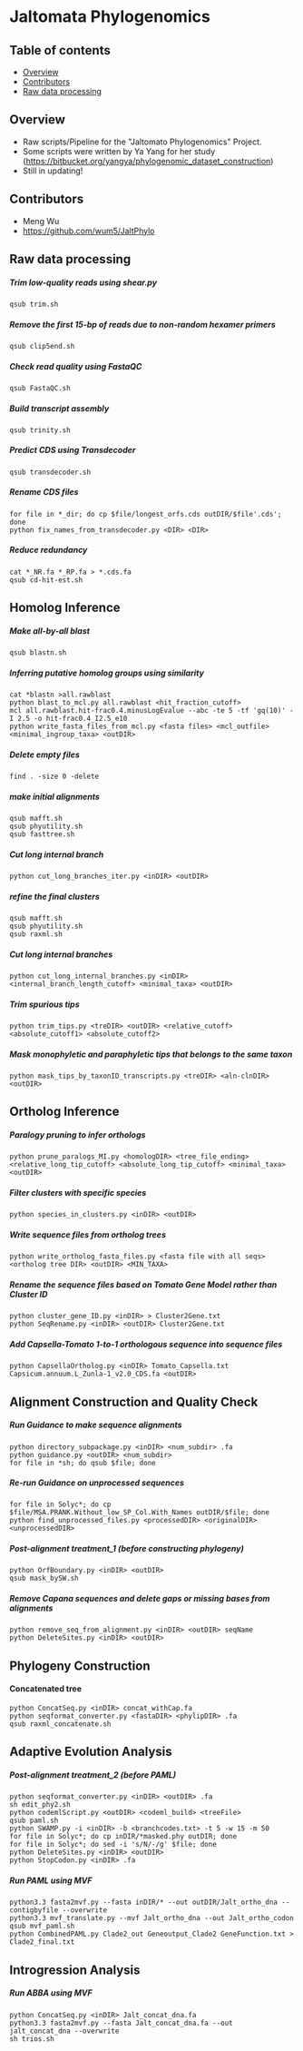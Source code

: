 # Jaltomata Phylogenomics

## Table of contents
* [Overview](#overview)
* [Contributors](#contributors)
* [Raw data processing](#raw-data-processing)

## Overview
* Raw scripts/Pipeline for the "Jaltomato Phylogenomics" Project.
* Some scripts were written by Ya Yang for her study (https://bitbucket.org/yangya/phylogenomic_dataset_construction)
* Still in updating!

## Contributors 
* Meng Wu
* https://github.com/wum5/JaltPhylo

## Raw data processing
##### Trim low-quality reads using shear.py
```
qsub trim.sh
```
##### Remove the first 15-bp of reads due to non-random hexamer primers
```
qsub clip5end.sh
```
##### Check read quality using FastaQC
```
qsub FastaQC.sh
```
##### Build transcript assembly
```
qsub trinity.sh
```
##### Predict CDS using Transdecoder
```
qsub transdecoder.sh
```
##### Rename CDS files
```
for file in *_dir; do cp $file/longest_orfs.cds outDIR/$file'.cds'; done
python fix_names_from_transdecoder.py <DIR> <DIR>
```
##### Reduce redundancy
```
cat *_NR.fa *_RP.fa > *.cds.fa
qsub cd-hit-est.sh
```

## Homolog Inference
##### Make all-by-all blast
```
qsub blastn.sh
```
##### Inferring putative homolog groups using similarity
```
cat *blastn >all.rawblast
python blast_to_mcl.py all.rawblast <hit_fraction_cutoff>
mcl all.rawblast.hit-frac0.4.minusLogEvalue --abc -te 5 -tf 'gq(10)' -I 2.5 -o hit-frac0.4_I2.5_e10
python write_fasta_files_from_mcl.py <fasta files> <mcl_outfile> <minimal_ingroup_taxa> <outDIR>
```
##### Delete empty files
```
find . -size 0 -delete
```
##### make initial alignments
```
qsub mafft.sh
qsub phyutility.sh
qsub fasttree.sh
```
##### Cut long internal branch
```
python cut_long_branches_iter.py <inDIR> <outDIR>
```
##### refine the final clusters
```
qsub mafft.sh
qsub phyutility.sh
qsub raxml.sh
```
##### Cut long internal branches
```
python cut_long_internal_branches.py <inDIR> <internal_branch_length_cutoff> <minimal_taxa> <outDIR>
```
##### Trim spurious tips
```
python trim_tips.py <treDIR> <outDIR> <relative_cutoff> <absolute_cutoff1> <absolute_cutoff2>
```
##### Mask monophyletic and paraphyletic tips that belongs to the same taxon
```
python mask_tips_by_taxonID_transcripts.py <treDIR> <aln-clnDIR> <outDIR>
```

## Ortholog Inference
##### Paralogy pruning to infer orthologs
```
python prune_paralogs_MI.py <homologDIR> <tree_file_ending> <relative_long_tip_cutoff> <absolute_long_tip_cutoff> <minimal_taxa> <outDIR>
```
##### Filter clusters with specific species
```
python species_in_clusters.py <inDIR> <outDIR>
```
##### Write sequence files from ortholog trees
```
python write_ortholog_fasta_files.py <fasta file with all seqs> <ortholog tree DIR> <outDIR> <MIN_TAXA>
```
##### Rename the sequence files based on Tomato Gene Model rather than Cluster ID
```
python cluster_gene_ID.py <inDIR> > Cluster2Gene.txt
python SeqRename.py <inDIR> <outDIR> Cluster2Gene.txt
```
##### Add Capsella-Tomato 1-to-1 orthologous sequence into sequence files
```
python CapsellaOrtholog.py <inDIR> Tomato_Capsella.txt Capsicum.annuum.L_Zunla-1_v2.0_CDS.fa <outDIR>
```

## Alignment Construction and Quality Check
##### Run Guidance to make sequence alignments
```
python directory_subpackage.py <inDIR> <num_subdir> .fa
python guidance.py <outDIR> <num_subdir>
for file in *sh; do qsub $file; done
```
##### Re-run Guidance on unprocessed sequences
```
for file in Solyc*; do cp $file/MSA.PRANK.Without_low_SP_Col.With_Names outDIR/$file; done
python find_unprocessed_files.py <processedDIR> <originalDIR> <unprocessedDIR>
```
##### Post-alignment treatment_1 (before constructing phylogeny)
```
python OrfBoundary.py <inDIR> <outDIR>
qsub mask_bySW.sh
```
##### Remove Capana sequences and delete gaps or missing bases from alignments
```
python remove_seq_from_alignment.py <inDIR> <outDIR> seqName
python DeleteSites.py <inDIR> <outDIR> 
```

## Phylogeny Construction
#### Concatenated tree
```
python ConcatSeq.py <inDIR> concat_withCap.fa
python seqformat_converter.py <fastaDIR> <phylipDIR> .fa
qsub raxml_concatenate.sh
```

## Adaptive Evolution Analysis
##### Post-alignment treatment_2 (before PAML)
```
python seqformat_converter.py <inDIR> <outDIR> .fa
sh edit_phy2.sh
python codemlScript.py <outDIR> <codeml_build> <treeFile>
qsub paml.sh
python SWAMP.py -i <inDIR> -b <branchcodes.txt> -t 5 -w 15 -m 50
for file in Solyc*; do cp inDIR/*masked.phy outDIR; done
for file in Solyc*; do sed -i 's/N/-/g' $file; done
python DeleteSites.py <inDIR> <outDIR>
python StopCodon.py <inDIR> .fa
```
##### Run PAML using MVF
```
python3.3 fasta2mvf.py --fasta inDIR/* --out outDIR/Jalt_ortho_dna --contigbyfile --overwrite
python3.3 mvf_translate.py --mvf Jalt_ortho_dna --out Jalt_ortho_codon
qsub mvf_paml.sh
python CombinedPAML.py Clade2_out Geneoutput_Clade2 GeneFunction.txt > Clade2_final.txt
```

## Introgression Analysis
##### Run ABBA using MVF
```
python ConcatSeq.py <inDIR> Jalt_concat_dna.fa
python3.3 fasta2mvf.py --fasta Jalt_concat_dna.fa --out jalt_concat_dna --overwrite
sh trios.sh
```
